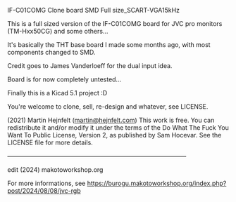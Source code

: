 IF-C01COMG Clone board SMD Full size_SCART-VGA15kHz

This is a full sized version of the IF-C01COMG board for JVC pro monitors (TM-Hxx50CG) and some others...

It's basically the THT base board I made some months ago, with most components changed to SMD.

Credit goes to James Vanderloeff for the dual input idea.

Board is for now completely untested...

Finally this is a Kicad 5.1 project :D

You're welcome to clone, sell, re-design and whatever, see LICENSE.

(2021) Martin Hejnfelt (martin@hejnfelt.com)
This work is free. You can redistribute it and/or modify it under the
terms of the Do What The Fuck You Want To Public License, Version 2,
as published by Sam Hocevar. See the LICENSE file for more details.

—————————————————————————————

edit (2024) makotoworkshop.org

For more informations, see https://burogu.makotoworkshop.org/index.php?post/2024/08/08/jvc-rgb
